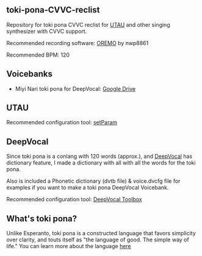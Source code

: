 ## toki-pona-CVVC-reclist
Repository for toki pona CVVC reclist for [UTAU](http://utau2008.xrea.jp/) and other singing synthesizer with CVVC support.

Recommended recording software: [OREMO](https://pt.osdn.net/users/nwp8861/pf/OREMO/wiki/FrontPage "OREMO") by nwp8861

Recommended BPM: 120

## Voicebanks
* Miyi Nari toki pona for DeepVocal: [Google Drive](https://drive.google.com/file/d/17Ru8UR22_X9pIM04Tign_riBW9ZilOtv/view?usp=drive_link)

## UTAU
Recommended configuration tool: [setParam](https://es.osdn.net/downloads/users/11/11877/setParam-english-4.0-b170506.zip/)

## DeepVocal
Since toki pona is a conlang with 120 words (approx.), and [DeepVocal](https://www.deep-vocal.com/) has dictionary feature, I made a dictionary with all with all the words for the toki pona.

Also is included a Phonetic dictionary (dvtb file) & voice.dvcfg file for examples if you want to make a toki pona DeepVocal Voicebank.

Recommended configuration tool: [DeepVocal Toolbox](https://www.deep-vocal.com/)

## What's toki pona?

Unlike Esperanto, toki pona is a constructed language that favors simplicity over clarity, and touts itself as "the language of good. The simple way of life." You can learn more about the language [here](https://tokipona.org/)
